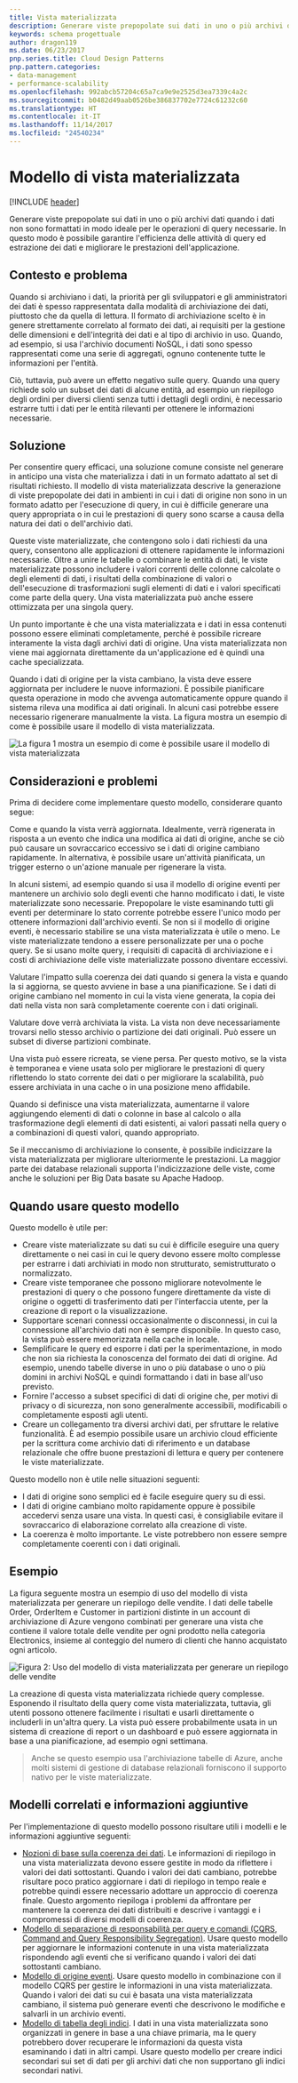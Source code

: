 ```yaml
---
title: Vista materializzata
description: Generare viste prepopolate sui dati in uno o più archivi dati quando i dati non sono formattati in modo ideale per le operazioni di query necessarie.
keywords: schema progettuale
author: dragon119
ms.date: 06/23/2017
pnp.series.title: Cloud Design Patterns
pnp.pattern.categories:
- data-management
- performance-scalability
ms.openlocfilehash: 992abcb57204c65a7ca9e9e2525d3ea7339c4a2c
ms.sourcegitcommit: b0482d49aab0526be386837702e7724c61232c60
ms.translationtype: HT
ms.contentlocale: it-IT
ms.lasthandoff: 11/14/2017
ms.locfileid: "24540234"
---
```

# <a name="materialized-view-pattern"></a>Modello di vista materializzata

[!INCLUDE [header](../_includes/header.md)]

Generare viste prepopolate sui dati in uno o più archivi dati quando i dati non sono formattati in modo ideale per le operazioni di query necessarie. In questo modo è possibile garantire l'efficienza delle attività di query ed estrazione dei dati e migliorare le prestazioni dell'applicazione.

## <a name="context-and-problem"></a>Contesto e problema

Quando si archiviano i dati, la priorità per gli sviluppatori e gli amministratori dei dati è spesso rappresentata dalla modalità di archiviazione dei dati, piuttosto che da quella di lettura. Il formato di archiviazione scelto è in genere strettamente correlato al formato dei dati, ai requisiti per la gestione delle dimensioni e dell'integrità dei dati e al tipo di archivio in uso. Quando, ad esempio, si usa l'archivio documenti NoSQL, i dati sono spesso rappresentati come una serie di aggregati, ognuno contenente tutte le informazioni per l'entità.

Ciò, tuttavia, può avere un effetto negativo sulle query. Quando una query richiede solo un subset dei dati di alcune entità, ad esempio un riepilogo degli ordini per diversi clienti senza tutti i dettagli degli ordini, è necessario estrarre tutti i dati per le entità rilevanti per ottenere le informazioni necessarie.

## <a name="solution"></a>Soluzione

Per consentire query efficaci, una soluzione comune consiste nel generare in anticipo una vista che materializza i dati in un formato adattato al set di risultati richiesto. Il modello di vista materializzata descrive la generazione di viste prepopolate dei dati in ambienti in cui i dati di origine non sono in un formato adatto per l'esecuzione di query, in cui è difficile generare una query appropriata o in cui le prestazioni di query sono scarse a causa della natura dei dati o dell'archivio dati.

Queste viste materializzate, che contengono solo i dati richiesti da una query, consentono alle applicazioni di ottenere rapidamente le informazioni necessarie. Oltre a unire le tabelle o combinare le entità di dati, le viste materializzate possono includere i valori correnti delle colonne calcolate o degli elementi di dati, i risultati della combinazione di valori o dell'esecuzione di trasformazioni sugli elementi di dati e i valori specificati come parte della query. Una vista materializzata può anche essere ottimizzata per una singola query.

Un punto importante è che una vista materializzata e i dati in essa contenuti possono essere eliminati completamente, perché è possibile ricreare interamente la vista dagli archivi dati di origine. Una vista materializzata non viene mai aggiornata direttamente da un'applicazione ed è quindi una cache specializzata.

Quando i dati di origine per la vista cambiano, la vista deve essere aggiornata per includere le nuove informazioni. È possibile pianificare questa operazione in modo che avvenga automaticamente oppure quando il sistema rileva una modifica ai dati originali. In alcuni casi potrebbe essere necessario rigenerare manualmente la vista. La figura mostra un esempio di come è possibile usare il modello di vista materializzata.

![La figura 1 mostra un esempio di come è possibile usare il modello di vista materializzata](./_images/materialized-view-pattern-diagram.png)


## <a name="issues-and-considerations"></a>Considerazioni e problemi

Prima di decidere come implementare questo modello, considerare quanto segue:

Come e quando la vista verrà aggiornata. Idealmente, verrà rigenerata in risposta a un evento che indica una modifica ai dati di origine, anche se ciò può causare un sovraccarico eccessivo se i dati di origine cambiano rapidamente. In alternativa, è possibile usare un'attività pianificata, un trigger esterno o un'azione manuale per rigenerare la vista.

In alcuni sistemi, ad esempio quando si usa il modello di origine eventi per mantenere un archivio solo degli eventi che hanno modificato i dati, le viste materializzate sono necessarie. Prepopolare le viste esaminando tutti gli eventi per determinare lo stato corrente potrebbe essere l'unico modo per ottenere informazioni dall'archivio eventi. Se non si il modello di origine eventi, è necessario stabilire se una vista materializzata è utile o meno. Le viste materializzate tendono a essere personalizzate per una o poche query. Se si usano molte query, i requisiti di capacità di archiviazione e i costi di archiviazione delle viste materializzate possono diventare eccessivi.

Valutare l'impatto sulla coerenza dei dati quando si genera la vista e quando la si aggiorna, se questo avviene in base a una pianificazione. Se i dati di origine cambiano nel momento in cui la vista viene generata, la copia dei dati nella vista non sarà completamente coerente con i dati originali.

Valutare dove verrà archiviata la vista. La vista non deve necessariamente trovarsi nello stesso archivio o partizione dei dati originali. Può essere un subset di diverse partizioni combinate.

Una vista può essere ricreata, se viene persa. Per questo motivo, se la vista è temporanea e viene usata solo per migliorare le prestazioni di query riflettendo lo stato corrente dei dati o per migliorare la scalabilità, può essere archiviata in una cache o in una posizione meno affidabile.

Quando si definisce una vista materializzata, aumentarne il valore aggiungendo elementi di dati o colonne in base al calcolo o alla trasformazione degli elementi di dati esistenti, ai valori passati nella query o a combinazioni di questi valori, quando appropriato.

Se il meccanismo di archiviazione lo consente, è possibile indicizzare la vista materializzata per migliorare ulteriormente le prestazioni. La maggior parte dei database relazionali supporta l'indicizzazione delle viste, come anche le soluzioni per Big Data basate su Apache Hadoop.

## <a name="when-to-use-this-pattern"></a>Quando usare questo modello

Questo modello è utile per:
- Creare viste materializzate su dati su cui è difficile eseguire una query direttamente o nei casi in cui le query devono essere molto complesse per estrarre i dati archiviati in modo non strutturato, semistrutturato o normalizzato.
- Creare viste temporanee che possono migliorare notevolmente le prestazioni di query o che possono fungere direttamente da viste di origine o oggetti di trasferimento dati per l'interfaccia utente, per la creazione di report o la visualizzazione.
- Supportare scenari connessi occasionalmente o disconnessi, in cui la connessione all'archivio dati non è sempre disponibile. In questo caso, la vista può essere memorizzata nella cache in locale.
- Semplificare le query ed esporre i dati per la sperimentazione, in modo che non sia richiesta la conoscenza del formato dei dati di origine. Ad esempio, unendo tabelle diverse in uno o più database o uno o più domini in archivi NoSQL e quindi formattando i dati in base all'uso previsto.
- Fornire l'accesso a subset specifici di dati di origine che, per motivi di privacy o di sicurezza, non sono generalmente accessibili, modificabili o completamente esposti agli utenti.
- Creare un collegamento tra diversi archivi dati, per sfruttare le relative funzionalità. È ad esempio possibile usare un archivio cloud efficiente per la scrittura come archivio dati di riferimento e un database relazionale che offre buone prestazioni di lettura e query per contenere le viste materializzate.

Questo modello non è utile nelle situazioni seguenti:
- I dati di origine sono semplici ed è facile eseguire query su di essi.
- I dati di origine cambiano molto rapidamente oppure è possibile accedervi senza usare una vista. In questi casi, è consigliabile evitare il sovraccarico di elaborazione correlato alla creazione di viste.
- La coerenza è molto importante. Le viste potrebbero non essere sempre completamente coerenti con i dati originali.

## <a name="example"></a>Esempio

La figura seguente mostra un esempio di uso del modello di vista materializzata per generare un riepilogo delle vendite. I dati delle tabelle Order, OrderItem e Customer in partizioni distinte in un account di archiviazione di Azure vengono combinati per generare una vista che contiene il valore totale delle vendite per ogni prodotto nella categoria Electronics, insieme al conteggio del numero di clienti che hanno acquistato ogni articolo.

![Figura 2: Uso del modello di vista materializzata per generare un riepilogo delle vendite](./_images/materialized-view-summary-diagram.png)


La creazione di questa vista materializzata richiede query complesse. Esponendo il risultato della query come vista materializzata, tuttavia, gli utenti possono ottenere facilmente i risultati e usarli direttamente o includerli in un'altra query. La vista può essere probabilmente usata in un sistema di creazione di report o un dashboard e può essere aggiornata in base a una pianificazione, ad esempio ogni settimana.

>  Anche se questo esempio usa l'archiviazione tabelle di Azure, anche molti sistemi di gestione di database relazionali forniscono il supporto nativo per le viste materializzate.

## <a name="related-patterns-and-guidance"></a>Modelli correlati e informazioni aggiuntive

Per l'implementazione di questo modello possono risultare utili i modelli e le informazioni aggiuntive seguenti:
- [Nozioni di base sulla coerenza dei dati](https://msdn.microsoft.com/library/dn589800.aspx). Le informazioni di riepilogo in una vista materializzata devono essere gestite in modo da riflettere i valori dei dati sottostanti. Quando i valori dei dati cambiano, potrebbe risultare poco pratico aggiornare i dati di riepilogo in tempo reale e potrebbe quindi essere necessario adottare un approccio di coerenza finale. Questo argomento riepiloga i problemi da affrontare per mantenere la coerenza dei dati distribuiti e descrive i vantaggi e i compromessi di diversi modelli di coerenza.
- [Modello di separazione di responsabilità per query e comandi (CQRS, Command and Query Responsibility Segregation)](cqrs.md). Usare questo modello per aggiornare le informazioni contenute in una vista materializzata rispondendo agli eventi che si verificano quando i valori dei dati sottostanti cambiano.
- [Modello di origine eventi](event-sourcing.md). Usare questo modello in combinazione con il modello CQRS per gestire le informazioni in una vista materializzata. Quando i valori dei dati su cui è basata una vista materializzata cambiano, il sistema può generare eventi che descrivono le modifiche e salvarli in un archivio eventi.
- [Modello di tabella degli indici](index-table.md). I dati in una vista materializzata sono organizzati in genere in base a una chiave primaria, ma le query potrebbero dover recuperare le informazioni da questa vista esaminando i dati in altri campi. Usare questo modello per creare indici secondari sui set di dati per gli archivi dati che non supportano gli indici secondari nativi.
